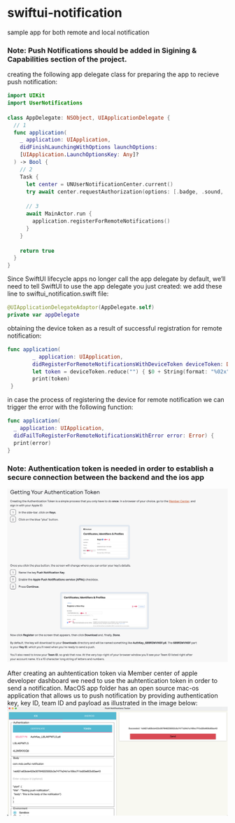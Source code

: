 # swiftui-notification
sample app for both remote and local notification 

### Note: Push Notifications should be added in Sigining & Capabilities section of the project. 

creating the following app delegate class for preparing the app to recieve push notification:
```swift
import UIKit
import UserNotifications

class AppDelegate: NSObject, UIApplicationDelegate {
  // 1
  func application(
    _ application: UIApplication,
    didFinishLaunchingWithOptions launchOptions:
    [UIApplication.LaunchOptionsKey: Any]?
  ) -> Bool {
    // 2
    Task {
      let center = UNUserNotificationCenter.current()
      try await center.requestAuthorization(options: [.badge, .sound, .alert])

      // 3
      await MainActor.run {
        application.registerForRemoteNotifications()
      }
    }

    return true
  }
}
```
      
Since SwiftUI lifecycle apps no longer call the app delegate by default, we’ll need to tell SwiftUI to use the app delegate you just created:
we add these line to swiftui_notification.swift file:
```swift
@UIApplicationDelegateAdaptor(AppDelegate.self)
private var appDelegate
```      
obtaining the device token as a result of successful registration for remote notification:
```swift
func application(
        _ application: UIApplication,
        didRegisterForRemoteNotificationsWithDeviceToken deviceToken: Data) {
        let token = deviceToken.reduce("") { $0 + String(format: "%02x", $1) }
        print(token)
 }
```  
in case the process of registering the device for remote notification we can trigger the error with the following function:
```swift
func application(
  _ application: UIApplication,
  didFailToRegisterForRemoteNotificationsWithError error: Error) {
  print(error)
}
 ```     
  ### Note: Authentication token is needed in order to establish a secure connection between the backend and the ios app

<img src="./img/info.png" width="800" alt="App Screenshot 1"> 

After creating an auhtentication token via Member center of apple developer dashboard we need to use the auhtentication token in order to send a notification.
MacOS app folder has an open source mac-os application that allows us to push notification by providing authentication key, key ID, team ID and payload as illustrated in the image below:
<img src="./img/push-notification-tester.png" width="800" alt="push notification tester"> 
